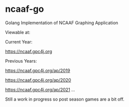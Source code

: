 # ncaaf-go
Golang Implementation of NCAAF Graphing Application

Viewable at:

  Current Year:

   https://ncaaf.gpc4j.org
  
  Previous Years:
  
   https://ncaaf.gpc4j.org/ap/2019
   
   https://ncaaf.gpc4j.org/ap/2020
   
   https://ncaaf.gpc4j.org/ap/2021
   ...
   
Still a work in progress so post season games are a bit off.
